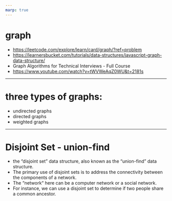 ```yaml
---
marp: true
---
```


# graph

- https://leetcode.com/explore/learn/card/graph/?ref=problem
- https://learnersbucket.com/tutorials/data-structures/javascript-graph-data-structure/
- Graph Algorithms for Technical Interviews - Full Course
- https://www.youtube.com/watch?v=tWVWeAqZ0WU&t=2181s

---

# three types of graphs:

- undirected graphs
- directed graphs
- weighted graphs

---

# Disjoint Set - union-find

- the “disjoint set” data structure, also known as the “union-find” data structure.
- The primary use of disjoint sets is to address the connectivity between the components of a network.
- The “network“ here can be a computer network or a social network.
- For instance, we can use a disjoint set to determine if two people share a common ancestor.
